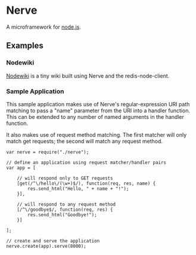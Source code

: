 # Nerve

A microframework for [node.js](http://nodejs.org).

## Examples

### Nodewiki

[Nodewiki](http://github.com/gjritter/nodewiki) is a tiny wiki built using Nerve and the redis-node-client.

### Sample Application

This sample application makes use of Nerve's regular-expression URI path matching to pass a "name" parameter from the URI into a handler function. This can be extended to any number of named arguments in the handler function.

It also makes use of request method matching. The first matcher will only match get requests; the second will match any request method.

    var nerve = require("./nerve");

    // define an application using request matcher/handler pairs
    var app = [

    	// will respond only to GET requests
    	[get(/^\/hello\/(\w+)$/), function(req, res, name) {
    		res.send_html("Hello, " + name + "!");
    	}],
	
    	// will respond to any request method
    	[/^\/goodbye$/, function(req, res) {
    		res.send_html("Goodbye!");
    	}]
	
    ];

    // create and serve the application
    nerve.create(app).serve(8000);